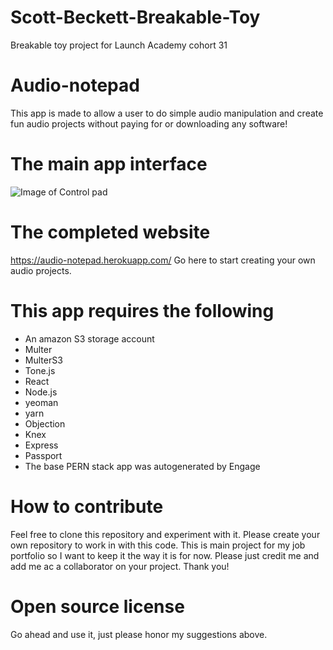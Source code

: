 # Scott-Beckett-Breakable-Toy
Breakable toy project for Launch Academy cohort 31

# Audio-notepad
This app is made to allow a user to do simple audio manipulation and create fun audio projects without paying for or downloading any software!

# The main app interface
![Image of Control pad](https://user-images.githubusercontent.com/71657315/108575794-66a57d00-72e9-11eb-8119-1741a9cede78.png)

# The completed website
https://audio-notepad.herokuapp.com/
Go here to start creating your own audio projects.

# This app requires the following
- An amazon S3 storage account
- Multer
- MulterS3
- Tone.js
- React
- Node.js
- yeoman
- yarn
- Objection
- Knex
- Express
- Passport
- The base PERN stack app was autogenerated by Engage

# How to contribute
Feel free to clone this repository and experiment with it. Please create your own repository to work in with this code. This is main project for my job portfolio so I want to keep it the way it is for now. Please just credit me and add me ac a collaborator on your project. Thank you!

# Open source license
Go ahead and use it, just please honor my suggestions above.
